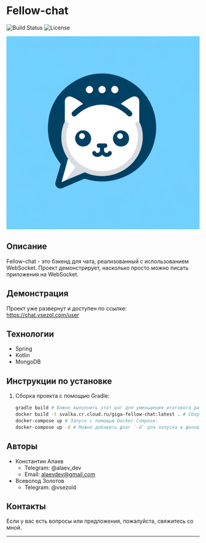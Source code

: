 # Fellow-chat

![Build Status](https://img.shields.io/travis/com/alaev-dev/fellow-chat.svg)
![License](https://img.shields.io/github/license/alaev-dev/fellow-chat.svg)

![Fellow-chat Logo](images/logo.webp)

## Описание

Fellow-chat - это бэкенд для чата, реализованный с использованием WebSocket. Проект демонстрирует, насколько просто
можно писать приложения на WebSocket.

## Демонстрация

Проект уже развернут и доступен по ссылке: https://chat.vsezol.com/user

## Технологии

- Spring
- Kotlin
- MongoDB

## Инструкции по установке

1. Сборка проекта с помощью Gradle:
    ```bash
   gradle build # Важно выполнить этот шаг для уменьшения итогового размера Docker-образа.
   docker build -t svalka.cr.cloud.ru/giga-fellow-chat:latest . # Сборка Docker-образа:
   docker-compose up # Запуск с помощью Docker Compose:
   docker-compose up -d # Можно добавить флаг `-d` для запуска в фоновом режиме:

## Авторы

- Константин Алаев
    - Telegram: @alaev_dev
    - Email: alaevdev@gmail.com
- Всеволод Золотов
    - Telegram: @vsezold

## Контакты

Если у вас есть вопросы или предложения, пожалуйста, свяжитесь со мной.

---
